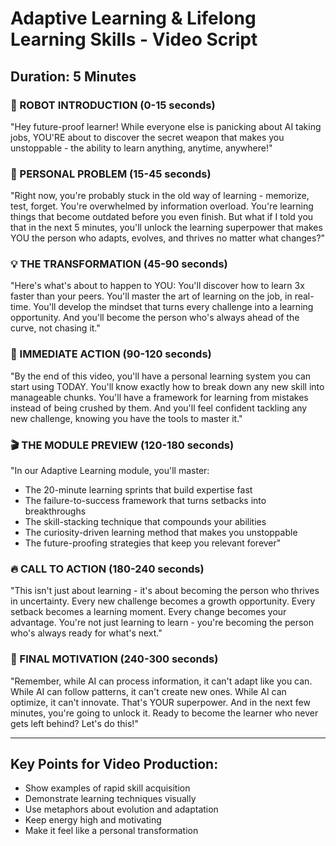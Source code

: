 # Adaptive Learning & Lifelong Learning Skills - Video Script

## Duration: 5 Minutes

### 🤖 ROBOT INTRODUCTION (0-15 seconds)
"Hey future-proof learner! While everyone else is panicking about AI taking jobs, YOU'RE about to discover the secret weapon that makes you unstoppable - the ability to learn anything, anytime, anywhere!"

### 🎯 PERSONAL PROBLEM (15-45 seconds)
"Right now, you're probably stuck in the old way of learning - memorize, test, forget. You're overwhelmed by information overload. You're learning things that become outdated before you even finish. But what if I told you that in the next 5 minutes, you'll unlock the learning superpower that makes YOU the person who adapts, evolves, and thrives no matter what changes?"

### 💡 THE TRANSFORMATION (45-90 seconds)
"Here's what's about to happen to YOU: You'll discover how to learn 3x faster than your peers. You'll master the art of learning on the job, in real-time. You'll develop the mindset that turns every challenge into a learning opportunity. And you'll become the person who's always ahead of the curve, not chasing it."

### 🚀 IMMEDIATE ACTION (90-120 seconds)
"By the end of this video, you'll have a personal learning system you can start using TODAY. You'll know exactly how to break down any new skill into manageable chunks. You'll have a framework for learning from mistakes instead of being crushed by them. And you'll feel confident tackling any new challenge, knowing you have the tools to master it."

### 🎬 THE MODULE PREVIEW (120-180 seconds)
"In our Adaptive Learning module, you'll master:
- The 20-minute learning sprints that build expertise fast
- The failure-to-success framework that turns setbacks into breakthroughs
- The skill-stacking technique that compounds your abilities
- The curiosity-driven learning method that makes you unstoppable
- The future-proofing strategies that keep you relevant forever"

### 🔥 CALL TO ACTION (180-240 seconds)
"This isn't just about learning - it's about becoming the person who thrives in uncertainty. Every new challenge becomes a growth opportunity. Every setback becomes a learning moment. Every change becomes your advantage. You're not just learning to learn - you're becoming the person who's always ready for what's next."

### 🎯 FINAL MOTIVATION (240-300 seconds)
"Remember, while AI can process information, it can't adapt like you can. While AI can follow patterns, it can't create new ones. While AI can optimize, it can't innovate. That's YOUR superpower. And in the next few minutes, you're going to unlock it. Ready to become the learner who never gets left behind? Let's do this!"

---

## Key Points for Video Production:
- Show examples of rapid skill acquisition
- Demonstrate learning techniques visually
- Use metaphors about evolution and adaptation
- Keep energy high and motivating
- Make it feel like a personal transformation


